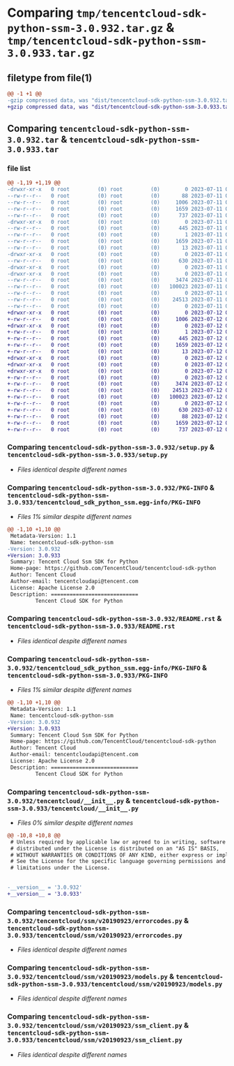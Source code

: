 # Comparing `tmp/tencentcloud-sdk-python-ssm-3.0.932.tar.gz` & `tmp/tencentcloud-sdk-python-ssm-3.0.933.tar.gz`

## filetype from file(1)

```diff
@@ -1 +1 @@
-gzip compressed data, was "dist/tencentcloud-sdk-python-ssm-3.0.932.tar", last modified: Tue Jul 11 00:59:13 2023, max compression
+gzip compressed data, was "dist/tencentcloud-sdk-python-ssm-3.0.933.tar", last modified: Wed Jul 12 00:36:55 2023, max compression
```

## Comparing `tencentcloud-sdk-python-ssm-3.0.932.tar` & `tencentcloud-sdk-python-ssm-3.0.933.tar`

### file list

```diff
@@ -1,19 +1,19 @@
-drwxr-xr-x   0 root         (0) root         (0)        0 2023-07-11 00:59:13.000000 tencentcloud-sdk-python-ssm-3.0.932/
--rw-r--r--   0 root         (0) root         (0)       88 2023-07-11 00:59:13.000000 tencentcloud-sdk-python-ssm-3.0.932/setup.cfg
--rw-r--r--   0 root         (0) root         (0)     1006 2023-07-11 00:59:12.000000 tencentcloud-sdk-python-ssm-3.0.932/setup.py
--rw-r--r--   0 root         (0) root         (0)     1659 2023-07-11 00:59:13.000000 tencentcloud-sdk-python-ssm-3.0.932/PKG-INFO
--rw-r--r--   0 root         (0) root         (0)      737 2023-07-11 00:59:12.000000 tencentcloud-sdk-python-ssm-3.0.932/README.rst
-drwxr-xr-x   0 root         (0) root         (0)        0 2023-07-11 00:59:13.000000 tencentcloud-sdk-python-ssm-3.0.932/tencentcloud_sdk_python_ssm.egg-info/
--rw-r--r--   0 root         (0) root         (0)      445 2023-07-11 00:59:13.000000 tencentcloud-sdk-python-ssm-3.0.932/tencentcloud_sdk_python_ssm.egg-info/SOURCES.txt
--rw-r--r--   0 root         (0) root         (0)        1 2023-07-11 00:59:13.000000 tencentcloud-sdk-python-ssm-3.0.932/tencentcloud_sdk_python_ssm.egg-info/dependency_links.txt
--rw-r--r--   0 root         (0) root         (0)     1659 2023-07-11 00:59:13.000000 tencentcloud-sdk-python-ssm-3.0.932/tencentcloud_sdk_python_ssm.egg-info/PKG-INFO
--rw-r--r--   0 root         (0) root         (0)       13 2023-07-11 00:59:13.000000 tencentcloud-sdk-python-ssm-3.0.932/tencentcloud_sdk_python_ssm.egg-info/top_level.txt
-drwxr-xr-x   0 root         (0) root         (0)        0 2023-07-11 00:59:13.000000 tencentcloud-sdk-python-ssm-3.0.932/tencentcloud/
--rw-r--r--   0 root         (0) root         (0)      630 2023-07-11 00:59:12.000000 tencentcloud-sdk-python-ssm-3.0.932/tencentcloud/__init__.py
-drwxr-xr-x   0 root         (0) root         (0)        0 2023-07-11 00:59:13.000000 tencentcloud-sdk-python-ssm-3.0.932/tencentcloud/ssm/
-drwxr-xr-x   0 root         (0) root         (0)        0 2023-07-11 00:59:13.000000 tencentcloud-sdk-python-ssm-3.0.932/tencentcloud/ssm/v20190923/
--rw-r--r--   0 root         (0) root         (0)     3474 2023-07-11 00:59:12.000000 tencentcloud-sdk-python-ssm-3.0.932/tencentcloud/ssm/v20190923/errorcodes.py
--rw-r--r--   0 root         (0) root         (0)   100023 2023-07-11 00:59:12.000000 tencentcloud-sdk-python-ssm-3.0.932/tencentcloud/ssm/v20190923/models.py
--rw-r--r--   0 root         (0) root         (0)        0 2023-07-11 00:59:12.000000 tencentcloud-sdk-python-ssm-3.0.932/tencentcloud/ssm/v20190923/__init__.py
--rw-r--r--   0 root         (0) root         (0)    24513 2023-07-11 00:59:12.000000 tencentcloud-sdk-python-ssm-3.0.932/tencentcloud/ssm/v20190923/ssm_client.py
--rw-r--r--   0 root         (0) root         (0)        0 2023-07-11 00:59:12.000000 tencentcloud-sdk-python-ssm-3.0.932/tencentcloud/ssm/__init__.py
+drwxr-xr-x   0 root         (0) root         (0)        0 2023-07-12 00:36:55.000000 tencentcloud-sdk-python-ssm-3.0.933/
+-rw-r--r--   0 root         (0) root         (0)     1006 2023-07-12 00:36:55.000000 tencentcloud-sdk-python-ssm-3.0.933/setup.py
+drwxr-xr-x   0 root         (0) root         (0)        0 2023-07-12 00:36:55.000000 tencentcloud-sdk-python-ssm-3.0.933/tencentcloud_sdk_python_ssm.egg-info/
+-rw-r--r--   0 root         (0) root         (0)        1 2023-07-12 00:36:55.000000 tencentcloud-sdk-python-ssm-3.0.933/tencentcloud_sdk_python_ssm.egg-info/dependency_links.txt
+-rw-r--r--   0 root         (0) root         (0)      445 2023-07-12 00:36:55.000000 tencentcloud-sdk-python-ssm-3.0.933/tencentcloud_sdk_python_ssm.egg-info/SOURCES.txt
+-rw-r--r--   0 root         (0) root         (0)     1659 2023-07-12 00:36:55.000000 tencentcloud-sdk-python-ssm-3.0.933/tencentcloud_sdk_python_ssm.egg-info/PKG-INFO
+-rw-r--r--   0 root         (0) root         (0)       13 2023-07-12 00:36:55.000000 tencentcloud-sdk-python-ssm-3.0.933/tencentcloud_sdk_python_ssm.egg-info/top_level.txt
+drwxr-xr-x   0 root         (0) root         (0)        0 2023-07-12 00:36:55.000000 tencentcloud-sdk-python-ssm-3.0.933/tencentcloud/
+drwxr-xr-x   0 root         (0) root         (0)        0 2023-07-12 00:36:55.000000 tencentcloud-sdk-python-ssm-3.0.933/tencentcloud/ssm/
+drwxr-xr-x   0 root         (0) root         (0)        0 2023-07-12 00:36:55.000000 tencentcloud-sdk-python-ssm-3.0.933/tencentcloud/ssm/v20190923/
+-rw-r--r--   0 root         (0) root         (0)        0 2023-07-12 00:36:55.000000 tencentcloud-sdk-python-ssm-3.0.933/tencentcloud/ssm/v20190923/__init__.py
+-rw-r--r--   0 root         (0) root         (0)     3474 2023-07-12 00:36:55.000000 tencentcloud-sdk-python-ssm-3.0.933/tencentcloud/ssm/v20190923/errorcodes.py
+-rw-r--r--   0 root         (0) root         (0)    24513 2023-07-12 00:36:55.000000 tencentcloud-sdk-python-ssm-3.0.933/tencentcloud/ssm/v20190923/ssm_client.py
+-rw-r--r--   0 root         (0) root         (0)   100023 2023-07-12 00:36:55.000000 tencentcloud-sdk-python-ssm-3.0.933/tencentcloud/ssm/v20190923/models.py
+-rw-r--r--   0 root         (0) root         (0)        0 2023-07-12 00:36:55.000000 tencentcloud-sdk-python-ssm-3.0.933/tencentcloud/ssm/__init__.py
+-rw-r--r--   0 root         (0) root         (0)      630 2023-07-12 00:36:55.000000 tencentcloud-sdk-python-ssm-3.0.933/tencentcloud/__init__.py
+-rw-r--r--   0 root         (0) root         (0)       88 2023-07-12 00:36:55.000000 tencentcloud-sdk-python-ssm-3.0.933/setup.cfg
+-rw-r--r--   0 root         (0) root         (0)     1659 2023-07-12 00:36:55.000000 tencentcloud-sdk-python-ssm-3.0.933/PKG-INFO
+-rw-r--r--   0 root         (0) root         (0)      737 2023-07-12 00:36:55.000000 tencentcloud-sdk-python-ssm-3.0.933/README.rst
```

### Comparing `tencentcloud-sdk-python-ssm-3.0.932/setup.py` & `tencentcloud-sdk-python-ssm-3.0.933/setup.py`

 * *Files identical despite different names*

### Comparing `tencentcloud-sdk-python-ssm-3.0.932/PKG-INFO` & `tencentcloud-sdk-python-ssm-3.0.933/tencentcloud_sdk_python_ssm.egg-info/PKG-INFO`

 * *Files 1% similar despite different names*

```diff
@@ -1,10 +1,10 @@
 Metadata-Version: 1.1
 Name: tencentcloud-sdk-python-ssm
-Version: 3.0.932
+Version: 3.0.933
 Summary: Tencent Cloud Ssm SDK for Python
 Home-page: https://github.com/TencentCloud/tencentcloud-sdk-python
 Author: Tencent Cloud
 Author-email: tencentcloudapi@tencent.com
 License: Apache License 2.0
 Description: ============================
         Tencent Cloud SDK for Python
```

### Comparing `tencentcloud-sdk-python-ssm-3.0.932/README.rst` & `tencentcloud-sdk-python-ssm-3.0.933/README.rst`

 * *Files identical despite different names*

### Comparing `tencentcloud-sdk-python-ssm-3.0.932/tencentcloud_sdk_python_ssm.egg-info/PKG-INFO` & `tencentcloud-sdk-python-ssm-3.0.933/PKG-INFO`

 * *Files 1% similar despite different names*

```diff
@@ -1,10 +1,10 @@
 Metadata-Version: 1.1
 Name: tencentcloud-sdk-python-ssm
-Version: 3.0.932
+Version: 3.0.933
 Summary: Tencent Cloud Ssm SDK for Python
 Home-page: https://github.com/TencentCloud/tencentcloud-sdk-python
 Author: Tencent Cloud
 Author-email: tencentcloudapi@tencent.com
 License: Apache License 2.0
 Description: ============================
         Tencent Cloud SDK for Python
```

### Comparing `tencentcloud-sdk-python-ssm-3.0.932/tencentcloud/__init__.py` & `tencentcloud-sdk-python-ssm-3.0.933/tencentcloud/__init__.py`

 * *Files 0% similar despite different names*

```diff
@@ -10,8 +10,8 @@
 # Unless required by applicable law or agreed to in writing, software
 # distributed under the License is distributed on an "AS IS" BASIS,
 # WITHOUT WARRANTIES OR CONDITIONS OF ANY KIND, either express or implied.
 # See the License for the specific language governing permissions and
 # limitations under the License.
 
 
-__version__ = '3.0.932'
+__version__ = '3.0.933'
```

### Comparing `tencentcloud-sdk-python-ssm-3.0.932/tencentcloud/ssm/v20190923/errorcodes.py` & `tencentcloud-sdk-python-ssm-3.0.933/tencentcloud/ssm/v20190923/errorcodes.py`

 * *Files identical despite different names*

### Comparing `tencentcloud-sdk-python-ssm-3.0.932/tencentcloud/ssm/v20190923/models.py` & `tencentcloud-sdk-python-ssm-3.0.933/tencentcloud/ssm/v20190923/models.py`

 * *Files identical despite different names*

### Comparing `tencentcloud-sdk-python-ssm-3.0.932/tencentcloud/ssm/v20190923/ssm_client.py` & `tencentcloud-sdk-python-ssm-3.0.933/tencentcloud/ssm/v20190923/ssm_client.py`

 * *Files identical despite different names*

